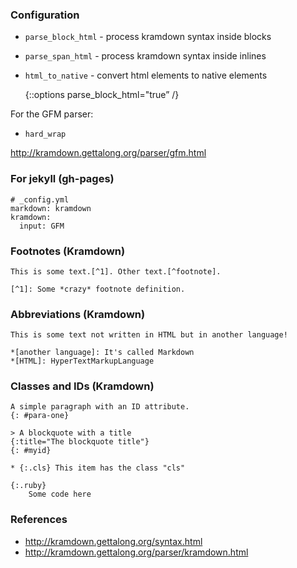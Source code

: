 ### Configuration

-   `parse_block_html` - process kramdown syntax inside blocks
-   `parse_span_html` - process kramdown syntax inside inlines
-   `html_to_native` - convert html elements to native elements

    {::options parse\_block\_html="true” /}

For the GFM parser:

-   `hard_wrap`

http://kramdown.gettalong.org/parser/gfm.html

### For jekyll (gh-pages)

    # _config.yml
    markdown: kramdown
    kramdown:
      input: GFM

### Footnotes (Kramdown)

    This is some text.[^1]. Other text.[^footnote].

    [^1]: Some *crazy* footnote definition.

### Abbreviations (Kramdown)

    This is some text not written in HTML but in another language!

    *[another language]: It's called Markdown
    *[HTML]: HyperTextMarkupLanguage

### Classes and IDs (Kramdown)

    A simple paragraph with an ID attribute.
    {: #para-one}

    > A blockquote with a title
    {:title="The blockquote title"}
    {: #myid}

    * {:.cls} This item has the class "cls"

    {:.ruby}
        Some code here

### References

-   http://kramdown.gettalong.org/syntax.html
-   http://kramdown.gettalong.org/parser/kramdown.html
